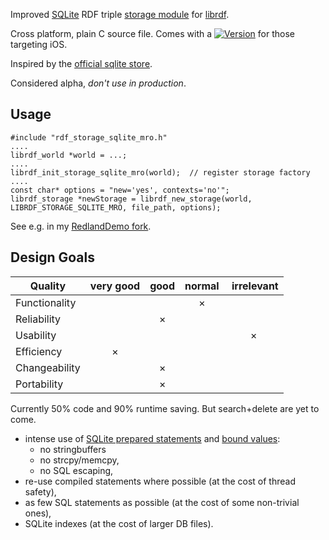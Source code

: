 
Improved [SQLite](http://sqlite.org) RDF triple [storage module](http://librdf.org/docs/api/redland-storage-modules.html)
for [librdf](http://librdf.org/).

Cross platform, plain C source file. Comes with a [![Version](https://img.shields.io/cocoapods/v/librdf.sqlite.svg)](https://github.com/CocoaPods/Specs/tree/master/Specs/librdf.sqlite/) for those targeting iOS.

Inspired by the [official sqlite store](https://github.com/dajobe/librdf/blob/master/src/rdf_storage_sqlite.c).

Considered alpha, *don't use in production*.

## Usage

    #include "rdf_storage_sqlite_mro.h"
    ....
    librdf_world *world = ...;
    ....
    librdf_init_storage_sqlite_mro(world);  // register storage factory
    ....
    const char* options = "new='yes', contexts='no'";
    librdf_storage *newStorage = librdf_new_storage(world, LIBRDF_STORAGE_SQLITE_MRO, file_path, options);

See e.g. in my [RedlandDemo fork](https://github.com/mro/RedlandDemo/tree/develop).

## Design Goals

| Quality         | very good | good | normal | irrelevant |
|-----------------|:---------:|:----:|:------:|:----------:|
| Functionality   |           |      |    ×   |            |
| Reliability     |           |  ×   |        |            |
| Usability       |           |      |        |     ×      |
| Efficiency      |     ×     |      |        |            |
| Changeability   |           |  ×   |        |            |
| Portability     |           |  ×   |        |            |

Currently 50% code and 90% runtime saving. But search+delete are yet to come.

- intense use of [SQLite prepared statements](https://www.sqlite.org/c3ref/stmt.html) and
  [bound values](https://www.sqlite.org/c3ref/bind_blob.html):
  - no stringbuffers
  - no strcpy/memcpy,
  - no SQL escaping,
- re-use compiled statements where possible (at the cost of thread safety),
- as few SQL statements as possible (at the cost of some non-trivial ones),
- SQLite indexes (at the cost of larger DB files).
